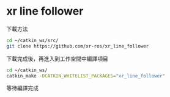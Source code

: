 # xr line follower


下載方法

```sh
cd ~/catkin_ws/src/
git clone https://github.com/xr-ros/xr_line_follower
```

下載完成後，再進入到工作空間中編譯項目


```sh
cd ~/catkin_ws/
catkin_make -DCATKIN_WHITELIST_PACKAGES="xr_line_follower"
```

等待編譯完成
